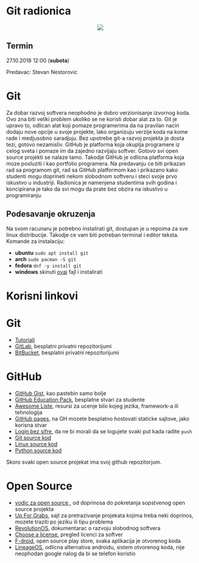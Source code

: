 # Git radionica
<div style="text-align: center">
<img style="margin: auto" src="https://i.imgur.com/vPIuIJr.png">
</div>

## Termin
27.10.2018 12:00 (**subota**) 

Predavac: Stevan Nestorovic

# Git 
Za dobar razvoj softvera neophodno je dobro verzionisanje izvornog koda. Ovo zna biti veliki problem ukoliko se ne koristi dobar alat za to. Git je upravo to, odlican alat koji pomaze programerima da na pravilan nacin dodaju nove opcije u svoje projekte, lako organizuju verzije koda na kome rade i medjusobno saradjuju. Bez upotrebe git-a razvoj projekta je dosta tezi, gotovo nezamisliv. GitHub je platforma koja okuplja programere iz celog sveta i pomaze im da zajedno razvijaju softver. Gotovo svi open source projekti se nalaze tamo. Takodje GitHub je odlicna platforma koja moze posluziti i kao portfolio programera. Na predavanju ce biti prikazan rad sa programom git, rad sa GitHub platformom kao i prikazano kako studenti mogu doprineti nekom slobodnom softveru i steci svoje prvo iskustvo u industriji. Radionica je namenjena studentima svih godina i koncipirana je tako da svi mogu da prate bez obzira na iskustvo u programiranju. 

## Podesavanje okruzenja

Na svom racunaru je potrebno instalirati git, dostupan je u repoima za sve linux distribucije. Takodje ce vam biti potreban terminal i editor teksta. Komande za instalaciju:
- **ubuntu** `sudo apt install git`
- **arch** `sudo pacman -S git`
- **fedora** `dnf -y install git`
- **windows** skinuti [ovaj](https://git-scm.com/download/win) fajl i instalirati

# Korisni linkovi
# Git
- [Tutoriali](https://www.atlassian.com/git/tutorials)
- [GitLab](https://about.gitlab.com/), besplatni privatni repozitorijumi
- [BitBucket](https://bitbucket.org/), besplatni privatni repozitorijumi

# GitHub
- [GitHub Gist](https://gist.github.com/), kao pastebin samo bolje
- [GitHub Education Pack](https://education.github.com/pack), besplatne stvari za studente
- [Awesome Liste](https://github.com/sindresorhus/awesome), resursi za ucenje bilo kojeg jezika, framework-a ili tehnologija
- [GitHub pages](https://pages.github.com/), na GH mozete besplatno hostovati staticke sajtove, jako korisna stvar
- [Login bez sifre](https://help.github.com/articles/adding-a-new-ssh-key-to-your-github-account/), da ne bi morali da se logujete svaki put kada radite `push`
- [Git source kod](https://github.com/git/git)
- [Linux source kod](https://github.com/torvalds/linux)
- [Python source kod](https://github.com/python/cpython)

Skoro svaki open source projekat ima svoj github repozitorjum. 

# Open Source
- [vodic za open source ](https://opensource.guide/), od doprinosa do pokretanja sopstvenog open source projekta
- [Up For Grabs](https://up-for-grabs.net/#/), sajt za pretrazivanje projekata kojima treba neki doprinos, mozete traziti po jeziku ili tipu problema
- [RevolutionOS](https://www.youtube.com/watch?v=4vW62KqKJ5A), dokumentarac  o razvoju slobodnog softvera
- [Choose a license](https://choosealicense.com), pregled licenci za softver
- [F-droid](https://f-droid.org/en/), open source play store, svaka aplikacija je otvorenog koda
- [LineageOS](https://lineageos.org/), odlicna alternativa androidu, sistem otvorenog koda, nije neophodan google nalog da bi se telefon koristio

